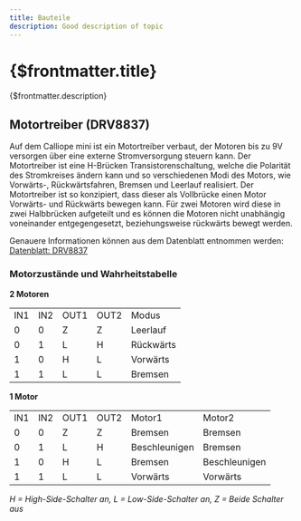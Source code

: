 ```yaml
---
title: Bauteile
description: Good description of topic
---
```


# {$frontmatter.title} 

{$frontmatter.description}
## Motortreiber (DRV8837)

Auf dem Calliope mini ist ein Motortreiber verbaut, der Motoren bis zu 9V versorgen über eine externe Stromversorgung steuern kann. Der Motortreiber ist eine H-Brücken Transistorenschaltung, welche die Polarität des Stromkreises ändern kann und so verschiedenen Modi des Motors, wie Vorwärts-, Rückwärtsfahren, Bremsen und Leerlauf realisiert. Der Motortreiber ist so konzipiert, dass dieser als Vollbrücke einen Motor Vorwärts- und Rückwärts bewegen kann. Für zwei Motoren wird diese in zwei Halbbrücken aufgeteilt und es können die Motoren nicht unabhängig voneinander entgegengesetzt, beziehungsweise rückwärts bewegt werden.

Genauere Informationen können aus dem Datenblatt entnommen werden:
<a href="https://www.ti.com/lit/ds/symlink/drv8837.pdf?ts=1654067963185&ref_url=https%253A%252F%252Fwww.google.com%252F" target="_blank">Datenblatt: DRV8837</a>

### Motorzustände und Wahrheitstabelle


**2 Motoren**

<table id="t1">
<tbody>
<tr>
<td>IN1</td>
<td>IN2</td>
<td>OUT1</td>
<td>OUT2 </td>
<td>Modus</td>
</tr>
<tr>
<td>0</td>
<td>0</td>
<td>Z</td>
<td>Z</td>
<td>Leerlauf</td>
</tr>
<tr>
<td>0</td>
<td>1</td>
<td>L</td>
<td>H</td>
<td>Rückwärts</td>
</tr>
<tr>
<td>1</td>
<td>0</td>
<td>H</td>
<td>L</td>
<td>Vorwärts</td>
</tr>
<tr>
<td>1</td>
<td>1</td>
<td>L</td>
<td>L</td>
<td>Bremsen</td>
</tr>
</tbody></table>


**1 Motor**

<table id="t1">
<tbody>
<tr>
<td>IN1</td>
<td>IN2</td>
<td>OUT1</td>
<td>OUT2 </td>
<td>Motor1</td>
<td>Motor2</td>
</tr>
<tr>
<td>0</td>
<td>0</td>
<td>Z</td>
<td>Z</td>
<td>Bremsen</td>
<td>Bremsen</td>
</tr>
<tr>
<td>0</td>
<td>1</td>
<td>L</td>
<td>H</td>
<td>Beschleunigen</td>
<td>Bremsen</td>
</tr>
<tr>
<td>1</td>
<td>0</td>
<td>H</td>
<td>L</td>
<td>Bremsen</td>
<td>Beschleunigen</td>
</tr>
<tr>
<td>1</td>
<td>1</td>
<td>L</td>
<td>L</td>
<td>Vorwärts</td>
<td>Vorwärts</td>
</tr>
</tbody></table>


*H = High-Side-Schalter an, L = Low-Side-Schalter an, Z = Beide Schalter aus*
